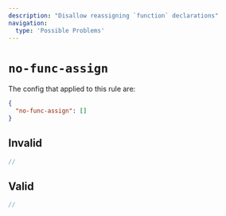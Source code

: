 ```yaml
---
description: "Disallow reassigning `function` declarations"
navigation:
  type: 'Possible Problems'
---
```


# `no-func-assign`

The config that applied to this rule are:

```json
{
  "no-func-assign": []
}
```

## Invalid

```js invalid
//
```

## Valid

```js valid
//
```
  